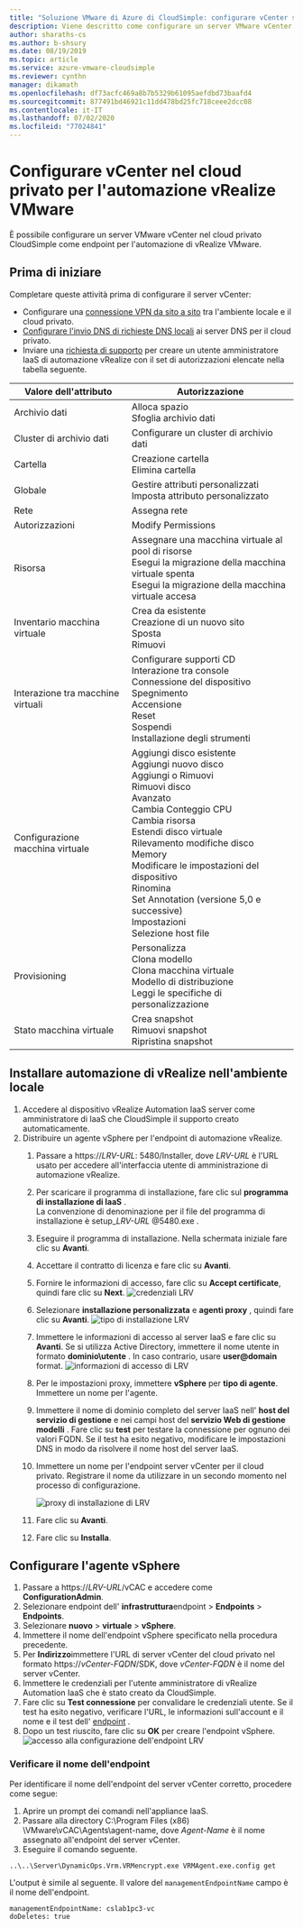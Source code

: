 ```yaml
---
title: "Soluzione VMware di Azure di CloudSimple: configurare vCenter sul cloud privato per l'automazione di vRealize"
description: Viene descritto come configurare un server VMware vCenter nel cloud privato CloudSimple come endpoint per l'automazione di vRealize VMware
author: sharaths-cs
ms.author: b-shsury
ms.date: 08/19/2019
ms.topic: article
ms.service: azure-vmware-cloudsimple
ms.reviewer: cynthn
manager: dikamath
ms.openlocfilehash: df73acfc469a8b7b5329b61095aefdbd73baafd4
ms.sourcegitcommit: 877491bd46921c11dd478bd25fc718ceee2dcc08
ms.contentlocale: it-IT
ms.lasthandoff: 07/02/2020
ms.locfileid: "77024841"
---
```

# <a name="set-up-vcenter-on-your-private-cloud-for-vmware-vrealize-automation"></a>Configurare vCenter nel cloud privato per l'automazione vRealize VMware

È possibile configurare un server VMware vCenter nel cloud privato CloudSimple come endpoint per l'automazione di vRealize VMware.

## <a name="before-you-begin"></a>Prima di iniziare

Completare queste attività prima di configurare il server vCenter:

* Configurare una [connessione VPN da sito a sito](vpn-gateway.md#set-up-a-site-to-site-vpn-gateway) tra l'ambiente locale e il cloud privato.
* [Configurare l'invio DNS di richieste DNS locali](on-premises-dns-setup.md) ai server DNS per il cloud privato.
* Inviare una [richiesta di supporto](https://portal.azure.com/#blade/Microsoft_Azure_Support/HelpAndSupportBlade/newsupportrequest) per creare un utente amministratore IaaS di automazione vRealize con il set di autorizzazioni elencate nella tabella seguente.

| Valore dell'attributo | Autorizzazione |
------------ | ------------- |  
| Archivio dati |  Alloca spazio <br> Sfoglia archivio dati |
| Cluster di archivio dati | Configurare un cluster di archivio dati |
| Cartella | Creazione cartella <br>Elimina cartella |
| Globale |  Gestire attributi personalizzati<br>Imposta attributo personalizzato |
| Rete | Assegna rete |
| Autorizzazioni | Modify Permissions |
| Risorsa | Assegnare una macchina virtuale al pool di risorse<br>Esegui la migrazione della macchina virtuale spenta<br>Esegui la migrazione della macchina virtuale accesa |
| Inventario macchina virtuale |  Crea da esistente<br>Creazione di un nuovo sito<br>Sposta<br>Rimuovi | 
| Interazione tra macchine virtuali |  Configurare supporti CD<br>Interazione tra console<br>Connessione del dispositivo<br>Spegnimento<br>Accensione<br>Reset<br>Sospendi<br>Installazione degli strumenti | 
| Configurazione macchina virtuale |  Aggiungi disco esistente<br>Aggiungi nuovo disco<br>Aggiungi o Rimuovi<br>Rimuovi disco<br>Avanzato<br>Cambia Conteggio CPU<br>Cambia risorsa<br>Estendi disco virtuale<br>Rilevamento modifiche disco<br>Memory<br>Modificare le impostazioni del dispositivo<br>Rinomina<br>Set Annotation (versione 5,0 e successive)<br>Impostazioni<br>Selezione host file |
| Provisioning |  Personalizza<br>Clona modello<br>Clona macchina virtuale<br>Modello di distribuzione<br>Leggi le specifiche di personalizzazione |
| Stato macchina virtuale | Crea snapshot<br>Rimuovi snapshot<br>Ripristina snapshot |

## <a name="install-vrealize-automation-in-your-on-premises-environment"></a>Installare automazione di vRealize nell'ambiente locale

1. Accedere al dispositivo vRealize Automation IaaS server come amministratore di IaaS che CloudSimple il supporto creato automaticamente.
2. Distribuire un agente vSphere per l'endpoint di automazione vRealize.
    1. Passare a https://*LRV-URL*: 5480/Installer, dove *LRV-URL* è l'URL usato per accedere all'interfaccia utente di amministrazione di automazione vRealize.
    2. Per scaricare il programma di installazione, fare clic sul **programma di installazione di IaaS** .<br>
    La convenzione di denominazione per il file del programma di installazione è setup_*LRV-URL* @5480.exe .
    3. Eseguire il programma di installazione. Nella schermata iniziale fare clic su **Avanti**.
    4. Accettare il contratto di licenza e fare clic su **Avanti**.
    5. Fornire le informazioni di accesso, fare clic su **Accept certificate**, quindi fare clic su **Next**.
    ![credenziali LRV](media/configure-vra-endpoint-login.png)
    6. Selezionare **installazione personalizzata** e **agenti proxy** , quindi fare clic su **Avanti**.
    ![tipo di installazione LRV](media/configure-vra-endpoint-install-type.png)
    7. Immettere le informazioni di accesso al server IaaS e fare clic su **Avanti**. Se si utilizza Active Directory, immettere il nome utente in formato **dominio\utente** . In caso contrario, usare **user@domain** format.
    ![informazioni di accesso di LRV](media/configure-vra-endpoint-account.png)
    8. Per le impostazioni proxy, immettere **vSphere** per **tipo di agente**. Immettere un nome per l'agente.
    9. Immettere il nome di dominio completo del server IaaS nell' **host del servizio di gestione** e nei campi host del **servizio Web di gestione modelli** . Fare clic su **test** per testare la connessione per ognuno dei valori FQDN. Se il test ha esito negativo, modificare le impostazioni DNS in modo da risolvere il nome host del server IaaS.
    10. Immettere un nome per l'endpoint server vCenter per il cloud privato. Registrare il nome da utilizzare in un secondo momento nel processo di configurazione.

        ![proxy di installazione di LRV](media/configure-vra-endpoint-proxy.png)

    11. Fare clic su **Avanti**.
    12. Fare clic su **Installa**.

## <a name="configure-the-vsphere-agent"></a>Configurare l'agente vSphere

1. Passare a https://*LRV-URL*/vCAC e accedere come **ConfigurationAdmin**.
2. Selezionare endpoint dell' **infrastruttura**endpoint  >  **Endpoints**  >  **Endpoints**.
3. Selezionare **nuovo**  >  **virtuale**  >  **vSphere**.
4. Immettere il nome dell'endpoint vSphere specificato nella procedura precedente.
5. Per **Indirizzo**immettere l'URL di server vCenter del cloud privato nel formato https://*vCenter-FQDN*/SDK, dove *vCenter-FQDN* è il nome del server vCenter.
6. Immettere le credenziali per l'utente amministratore di vRealize Automation IaaS che è stato creato da CloudSimple.
7. Fare clic su **Test connessione** per convalidare le credenziali utente. Se il test ha esito negativo, verificare l'URL, le informazioni sull'account e il nome e il test dell' [endpoint](#verify-the-endpoint-name) .
8. Dopo un test riuscito, fare clic su **OK** per creare l'endpoint vSphere.
    ![accesso alla configurazione dell'endpoint LRV](media/configure-vra-endpoint-vra-edit.png)

### <a name="verify-the-endpoint-name"></a>Verificare il nome dell'endpoint

Per identificare il nome dell'endpoint del server vCenter corretto, procedere come segue:

1. Aprire un prompt dei comandi nell'appliance IaaS.
2. Passare alla directory C:\Program Files (x86) \VMware\vCAC\Agents\agent-name, dove *Agent-Name* è il nome assegnato all'endpoint del server vCenter.
3. Eseguire il comando seguente.

```
..\..\Server\DynamicOps.Vrm.VRMencrypt.exe VRMAgent.exe.config get
```

L'output è simile al seguente. Il valore del `managementEndpointName` campo è il nome dell'endpoint.

```
managementEndpointName: cslab1pc3-vc
doDeletes: true
```
